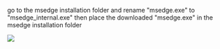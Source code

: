 go to the msedge installation folder and rename "msedge.exe" to "msedge_internal.exe"
then place the downloaded "msedge.exe" in the msedge installation folder

![](https://i.imgur.com/KDgBEpW.png)
